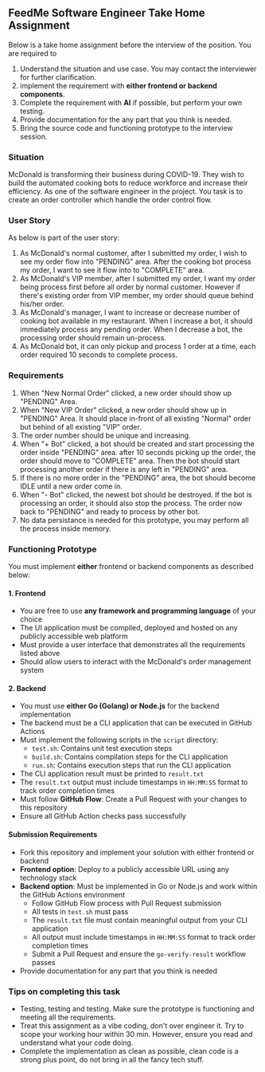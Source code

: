 ## FeedMe Software Engineer Take Home Assignment
Below is a take home assignment before the interview of the position. You are required to
1. Understand the situation and use case. You may contact the interviewer for further clarification.
2. implement the requirement with **either frontend or backend components**.
3. Complete the requirement with **AI** if possible, but perform your own testing.
4. Provide documentation for the any part that you think is needed.
5. Bring the source code and functioning prototype to the interview session.

### Situation
McDonald is transforming their business during COVID-19. They wish to build the automated cooking bots to reduce workforce and increase their efficiency. As one of the software engineer in the project. You task is to create an order controller which handle the order control flow. 

### User Story
As below is part of the user story:
1. As McDonald's normal customer, after I submitted my order, I wish to see my order flow into "PENDING" area. After the cooking bot process my order, I want to see it flow into to "COMPLETE" area.
2. As McDonald's VIP member, after I submitted my order, I want my order being process first before all order by normal customer.  However if there's existing order from VIP member, my order should queue behind his/her order.
3. As McDonald's manager, I want to increase or decrease number of cooking bot available in my restaurant. When I increase a bot, it should immediately process any pending order. When I decrease a bot, the processing order should remain un-process.
4. As McDonald bot, it can only pickup and process 1 order at a time, each order required 10 seconds to complete process.

### Requirements
1. When "New Normal Order" clicked, a new order should show up "PENDING" Area.
2. When "New VIP Order" clicked, a new order should show up in "PENDING" Area. It should place in-front of all existing "Normal" order but behind of all existing "VIP" order.
3. The order number should be unique and increasing.
4. When "+ Bot" clicked, a bot should be created and start processing the order inside "PENDING" area. after 10 seconds picking up the order, the order should move to "COMPLETE" area. Then the bot should start processing another order if there is any left in "PENDING" area.
5. If there is no more order in the "PENDING" area, the bot should become IDLE until a new order come in.
6. When "- Bot" clicked, the newest bot should be destroyed. If the bot is processing an order, it should also stop the process. The order now back to "PENDING" and ready to process by other bot.
7. No data persistance is needed for this prototype, you may perform all the process inside memory.

### Functioning Prototype
You must implement **either** frontend or backend components as described below:

#### 1. Frontend
- You are free to use **any framework and programming language** of your choice
- The UI application must be compiled, deployed and hosted on any publicly accessible web platform
- Must provide a user interface that demonstrates all the requirements listed above
- Should allow users to interact with the McDonald's order management system

#### 2. Backend
- You must use **either Go (Golang) or Node.js** for the backend implementation
- The backend must be a CLI application that can be executed in GitHub Actions
- Must implement the following scripts in the `script` directory:
  - `test.sh`: Contains unit test execution steps
  - `build.sh`: Contains compilation steps for the CLI application
  - `run.sh`: Contains execution steps that run the CLI application
- The CLI application result must be printed to `result.txt`
- The `result.txt` output must include timestamps in `HH:MM:SS` format to track order completion times
- Must follow **GitHub Flow**: Create a Pull Request with your changes to this repository
- Ensure all GitHub Action checks pass successfully

#### Submission Requirements
- Fork this repository and implement your solution with either frontend or backend
- **Frontend option**: Deploy to a publicly accessible URL using any technology stack
- **Backend option**: Must be implemented in Go or Node.js and work within the GitHub Actions environment
  - Follow GitHub Flow process with Pull Request submission
  - All tests in `test.sh` must pass
  - The `result.txt` file must contain meaningful output from your CLI application
  - All output must include timestamps in `HH:MM:SS` format to track order completion times
  - Submit a Pull Request and ensure the `go-verify-result` workflow passes
- Provide documentation for any part that you think is needed

### Tips on completing this task
- Testing, testing and testing. Make sure the prototype is functioning and meeting all the requirements.
- Treat this assignment as a vibe coding, don't over engineer it. Try to scope your working hour within 30 min. However, ensure you read and understand what your code doing.
- Complete the implementation as clean as possible, clean code is a strong plus point, do not bring in all the fancy tech stuff.
